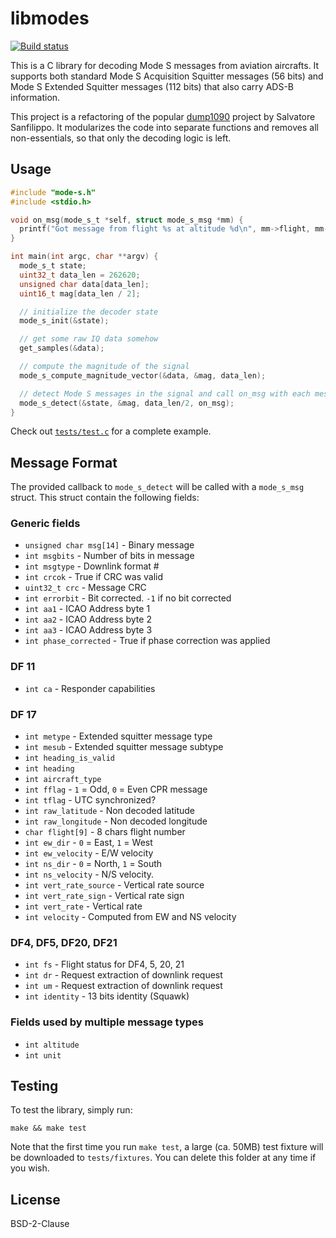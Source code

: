 # libmodes

[![Build status](https://travis-ci.org/watson/libmodes.svg?branch=master)](https://travis-ci.org/watson/libmodes)

This is a C library for decoding Mode S messages from aviation
aircrafts. It supports both standard Mode S Acquisition Squitter
messages (56 bits) and Mode S Extended Squitter messages (112 bits) that
also carry ADS-B information.

This project is a refactoring of the popular
[dump1090](https://github.com/antirez/dump1090) project by Salvatore
Sanfilippo. It modularizes the code into separate functions and removes
all non-essentials, so that only the decoding logic is left.

## Usage

```c
#include "mode-s.h"
#include <stdio.h>

void on_msg(mode_s_t *self, struct mode_s_msg *mm) {
  printf("Got message from flight %s at altitude %d\n", mm->flight, mm->altitude);
}

int main(int argc, char **argv) {
  mode_s_t state;
  uint32_t data_len = 262620;
  unsigned char data[data_len];
  uint16_t mag[data_len / 2];

  // initialize the decoder state
  mode_s_init(&state);

  // get some raw IQ data somehow
  get_samples(&data);

  // compute the magnitude of the signal
  mode_s_compute_magnitude_vector(&data, &mag, data_len);

  // detect Mode S messages in the signal and call on_msg with each message
  mode_s_detect(&state, &mag, data_len/2, on_msg);
}
```

Check out
[`tests/test.c`](https://github.com/watson/libmodes/blob/master/tests/test.c)
for a complete example.

## Message Format

The provided callback to `mode_s_detect` will be called with a
`mode_s_msg` struct. This struct contain the following fields:

### Generic fields

- `unsigned char msg[14]` - Binary message
- `int msgbits` - Number of bits in message
- `int msgtype` - Downlink format #
- `int crcok` - True if CRC was valid
- `uint32_t crc` - Message CRC
- `int errorbit` - Bit corrected. `-1` if no bit corrected
- `int aa1` - ICAO Address byte 1
- `int aa2` - ICAO Address byte 2
- `int aa3` - ICAO Address byte 3
- `int phase_corrected` - True if phase correction was applied

### DF 11

- `int ca` - Responder capabilities

### DF 17

- `int metype` - Extended squitter message type
- `int mesub` - Extended squitter message subtype
- `int heading_is_valid`
- `int heading`
- `int aircraft_type`
- `int fflag` - `1` = Odd, `0` = Even CPR message
- `int tflag` - UTC synchronized?
- `int raw_latitude` - Non decoded latitude
- `int raw_longitude` - Non decoded longitude
- `char flight[9]` - 8 chars flight number
- `int ew_dir` - `0` = East, `1` = West
- `int ew_velocity` - E/W velocity
- `int ns_dir` - `0` = North, `1` = South
- `int ns_velocity` - N/S velocity.
- `int vert_rate_source` - Vertical rate source
- `int vert_rate_sign` - Vertical rate sign
- `int vert_rate` - Vertical rate
- `int velocity` - Computed from EW and NS velocity

### DF4, DF5, DF20, DF21

- `int fs` - Flight status for DF4, 5, 20, 21
- `int dr` - Request extraction of downlink request
- `int um` - Request extraction of downlink request
- `int identity` - 13 bits identity (Squawk)

### Fields used by multiple message types

- `int altitude`
- `int unit`

## Testing

To test the library, simply run:

```
make && make test
```

Note that the first time you run `make test`, a large (ca. 50MB) test
fixture will be downloaded to `tests/fixtures`. You can delete this
folder at any time if you wish.

## License

BSD-2-Clause

